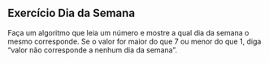 ## Exercício Dia da Semana
Faça um algoritmo que leia um número e mostre a qual dia da semana o mesmo corresponde. Se o valor for maior do que 7 ou menor do que 1, diga “valor não corresponde a nenhum dia da semana”.